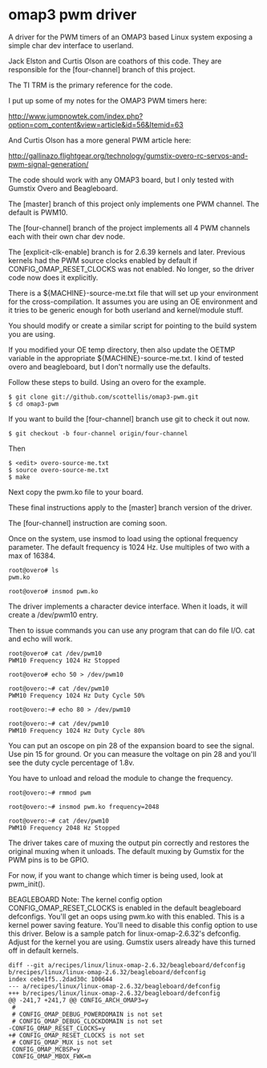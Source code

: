   omap3 pwm driver
=======

A driver for the PWM timers of an OMAP3 based Linux system exposing a simple
char dev interface to userland.

Jack Elston and Curtis Olson are coathors of this code. They are responsible for
the [four-channel] branch of this project.

The TI TRM is the primary reference for the code. 

I put up some of my notes for the OMAP3 PWM timers here:

http://www.jumpnowtek.com/index.php?option=com_content&view=article&id=56&Itemid=63

And Curtis Olson has a more general PWM article here:

http://gallinazo.flightgear.org/technology/gumstix-overo-rc-servos-and-pwm-signal-generation/


The code should work with any OMAP3 board, but I only tested with Gumstix Overo 
and Beagleboard.

The [master] branch of this project only implements one PWM channel. The default
is PWM10. 

The [four-channel] branch of the project implements all 4 PWM channels each with
their own char dev node. 

The [explicit-clk-enable] branch is for 2.6.39 kernels and later. Previous kernels
had the PWM source clocks enabled by default if CONFIG_OMAP_RESET_CLOCKS was not 
enabled. No longer, so the driver code now does it explicitly.

There is a ${MACHINE}-source-me.txt file that will set up your environment for
the cross-compilation. It assumes you are using an OE environment and it tries 
to be generic enough for both userland and kernel/module stuff. 

You should modify or create a similar script for pointing to the build system 
you are using.

If you modified your OE temp directory, then also update the OETMP variable in 
the appropriate ${MACHINE}-source-me.txt. I kind of tested overo and beagleboard, 
but I don't normally use the defaults.

Follow these steps to build. Using an overo for the example.

	$ git clone git://github.com/scottellis/omap3-pwm.git
	$ cd omap3-pwm

If you want to build the [four-channel] branch use git to check it out now.

	$ git checkout -b four-channel origin/four-channel

Then

	$ <edit> overo-source-me.txt
	$ source overo-source-me.txt
	$ make 

Next copy the pwm.ko file to your board.

These final instructions apply to the [master] branch version of the driver.

The [four-channel] instruction are coming soon.

Once on the system, use insmod to load using the optional frequency parameter.
The default frequency is 1024 Hz. Use multiples of two with a max of 16384.

	root@overo# ls
	pwm.ko

	root@overo# insmod pwm.ko

The driver implements a character device interface. When it loads, it will 
create a /dev/pwm10 entry.
 
Then to issue commands you can use any program that can do file I/O. 
cat and echo will work. 

	root@overo# cat /dev/pwm10
	PWM10 Frequency 1024 Hz Stopped

	root@overo# echo 50 > /dev/pwm10

	root@overo:~# cat /dev/pwm10
	PWM10 Frequency 1024 Hz Duty Cycle 50%

	root@overo:~# echo 80 > /dev/pwm10

	root@overo:~# cat /dev/pwm10
	PWM10 Frequency 1024 Hz Duty Cycle 80%

You can put an oscope on pin 28 of the expansion board to see the signal.
Use pin 15 for ground. Or you can measure the voltage on pin 28 and you'll
see the duty cycle percentage of 1.8v.

You have to unload and reload the module to change the frequency.

	root@overo:~# rmmod pwm  

	root@overo:~# insmod pwm.ko frequency=2048

	root@overo:~# cat /dev/pwm10
	PWM10 Frequency 2048 Hz Stopped

The driver takes care of muxing the output pin correctly and restores the original
muxing when it unloads. The default muxing by Gumstix for the PWM pins is to be
GPIO. 

For now, if you want to change which timer is being used, look at pwm_init().



BEAGLEBOARD Note: The kernel config option CONFIG_OMAP_RESET_CLOCKS is enabled
in the default beagleboard defconfigs. You'll get an oops using pwm.ko with
this enabled. This is a kernel power saving feature. You'll need to disable this 
config option to use this driver. Below is a sample patch for linux-omap-2.6.32's
defconfig. Adjust for the kernel you are using. Gumstix users already have this
turned off in default kernels.

	diff --git a/recipes/linux/linux-omap-2.6.32/beagleboard/defconfig b/recipes/linux/linux-omap-2.6.32/beagleboard/defconfig
	index cebe1f5..2dad30c 100644
	--- a/recipes/linux/linux-omap-2.6.32/beagleboard/defconfig
	+++ b/recipes/linux/linux-omap-2.6.32/beagleboard/defconfig
	@@ -241,7 +241,7 @@ CONFIG_ARCH_OMAP3=y
	 #
	 # CONFIG_OMAP_DEBUG_POWERDOMAIN is not set
	 # CONFIG_OMAP_DEBUG_CLOCKDOMAIN is not set
	-CONFIG_OMAP_RESET_CLOCKS=y
	+# CONFIG_OMAP_RESET_CLOCKS is not set
	 # CONFIG_OMAP_MUX is not set
	 CONFIG_OMAP_MCBSP=y
	 CONFIG_OMAP_MBOX_FWK=m


